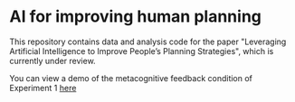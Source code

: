 # AI for improving human planning

This repository contains data and analysis code for the paper "Leveraging Artificial Intelligence to Improve People’s Planning Strategies", which is currently under review.

You can view a demo of the metacognitive feedback condition of Experiment 1 [here](http://cocosci.dreamhosters.com/webexpt/improving-planning/)